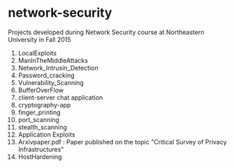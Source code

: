 # network-security
Projects developed during Network Security course at Northeastern University in Fall 2015
<br />
1.  LocalExploits<br />
2.  ManInTheMiddleAttacks<br/>
3.  Network_Intrusin_Detection<br/>
4.  Password_cracking<br />
5.  Vulnerability_Scanning<br/>
6.  BufferOverFlow<br/>
7.  client-server chat application<br />
8.  cryptography-app<br />
9.  finger_printing<br/>
10. port_scanning<br/>
11. stealth_scanning<br/>
12. Application Exploits<br/>
13. Arxivpaper.pdf : Paper published on the topic "Critical Survey of Privacy Infrastructures"<br />
14. HostHardening
